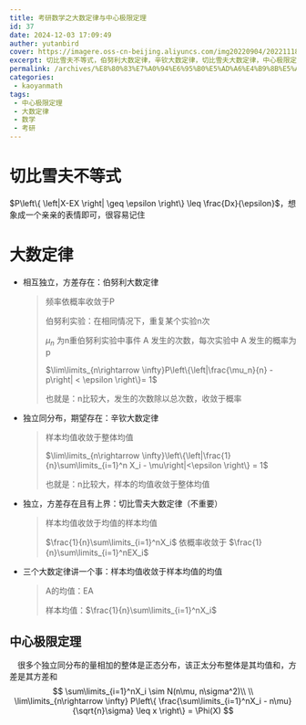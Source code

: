 ```yaml
---
title: 考研数学之大数定律与中心极限定理
id: 37
date: 2024-12-03 17:09:49
auther: yutanbird
cover: https://imagere.oss-cn-beijing.aliyuncs.com/img20220904/20221118191729.png
excerpt: 切比雪夫不等式，伯努利大数定律，辛钦大数定律，切比雪夫大数定律，中心极限定理
permalink: /archives/%E8%80%83%E7%A0%94%E6%95%B0%E5%AD%A6%E4%B9%8B%E5%A4%A7%E6%95%B0%E5%AE%9A%E5%BE%8B%E4%B8%8E%E4%B8%AD%E5%BF%83%E6%9E%81%E9%99%90%E5%AE%9A%E7%90%86
categories:
 - kaoyanmath
tags: 
 - 中心极限定理
 - 大数定律
 - 数学
 - 考研
---
```




# 切比雪夫不等式

$P\left\{ \left|X-EX \right| \geq \epsilon \right\} \leq \frac{Dx}{\epsilon}$，想象成一个亲亲的表情即可，很容易记住

# 大数定律

- 相互独立，方差存在：伯努利大数定律

  > 频率依概率收敛于P
  >
  > 伯努利实验：在相同情况下，重复某个实验n次
  >
  > $\mu_n$ 为n重伯努利实验中事件 A 发生的次数，每次实验中 A 发生的概率为 p
  >
  > $\lim\limits_{n\rightarrow \infty}P\left\{\left|\frac{\mu_n}{n} - p\right| < \epsilon \right\}= 1$
  >
  > 也就是：n比较大，发生的次数除以总次数，收敛于概率

- 独立同分布，期望存在：辛钦大数定律

  > 样本均值收敛于整体均值
  >
  > $\lim\limits_{n\rightarrow \infty}\left\{\left|\frac{1}{n}\sum\limits_{i=1}^n X_i - \mu\right|<\epsilon \right\} = 1$
  >
  > 也就是：n比较大，样本的均值收敛于整体均值

- 独立，方差存在且有上界：切比雪夫大数定律（不重要）

  > 样本均值收敛于均值的样本均值
  >
  > $\frac{1}{n}\sum\limits_{i=1}^nX_i$ 依概率收敛于 $\frac{1}{n}\sum\limits_{i=1}^nEX_i$

- 三个大数定律讲一个事：样本均值收敛于样本均值的均值

  > A的均值：EA
  >
  > 样本均值：$\frac{1}{n}\sum\limits_{i=1}^nX_i$

## 中心极限定理

&emsp;很多个独立同分布的量相加的整体是正态分布，该正太分布整体是其均值和，方差是其方差和
$$
\sum\limits_{i=1}^nX_i \sim N(n\mu, n\sigma^2)\\ \\
\lim\limits_{n\rightarrow \infty} P\left\{ \frac{\sum\limits_{i=1}^nX_i - n\mu}{\sqrt{n}\sigma} \leq x \right\} = \Phi(X)
$$